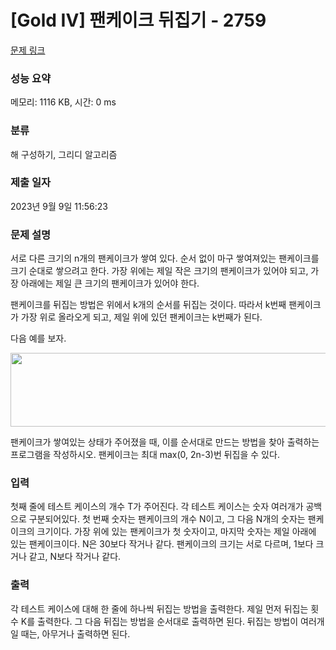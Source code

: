 # [Gold IV] 팬케이크 뒤집기 - 2759 

[문제 링크](https://www.acmicpc.net/problem/2759) 

### 성능 요약

메모리: 1116 KB, 시간: 0 ms

### 분류

해 구성하기, 그리디 알고리즘

### 제출 일자

2023년 9월 9일 11:56:23

### 문제 설명

<p>서로 다른 크기의 n개의 팬케이크가 쌓여 있다. 순서 없이 마구 쌓여져있는 팬케이크를 크기 순대로 쌓으려고 한다. 가장 위에는 제일 작은 크기의 팬케이크가 있어야 되고, 가장 아래에는 제일 큰 크기의 팬케이크가 있어야 한다.</p>

<p>팬케이크를 뒤집는 방법은 위에서 k개의 순서를 뒤집는 것이다. 따라서 k번째 팬케이크가 가장 위로 올라오게 되고, 제일 위에 있던 팬케이크는 k번째가 된다.</p>

<p>다음 예를 보자.</p>

<p style="text-align: center;"><img alt="" src="" style="width: 575px; height: 118px;"></p>

<p>팬케이크가 쌓여있는 상태가 주어졌을 때, 이를 순서대로 만드는 방법을 찾아 출력하는 프로그램을 작성하시오. 팬케이크는 최대 max(0, 2n-3)번 뒤집을 수 있다.</p>

### 입력 

 <p>첫째 줄에 테스트 케이스의 개수 T가 주어진다. 각 테스트 케이스는 숫자 여러개가 공백으로 구분되어있다. 첫 번째 숫자는 팬케이크의 개수 N이고, 그 다음 N개의 숫자는 팬케이크의 크기이다. 가장 위에 있는 팬케이크가 첫 숫자이고, 마지막 숫자는 제일 아래에 있는 팬케이크이다.  N은 30보다 작거나 같다. 팬케이크의 크기는 서로 다르며, 1보다 크거나 같고, N보다 작거나 같다.</p>

### 출력 

 <p>각 테스트 케이스에 대해 한 줄에 하나씩 뒤집는 방법을 출력한다. 제일 먼저 뒤집는 횟수 K를 출력한다. 그 다음 뒤집는 방법을 순서대로 출력하면 된다. 뒤집는 방법이 여러개일 때는, 아무거나 출력하면 된다.</p>

